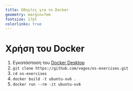 ```yaml
---
title: Οδηγίες για το Docker
geometry: margin=7em
fontsize: 17pt
colorlinks: true
---
```


# Χρήση του Docker

1. Εγκατάσταση του [Docker Desktop](https://www.docker.com/products/docker-desktop/)
2. `git clone https://github.com/vagos/os-exercises.git`
3. `cd os-exercises`
4. `docker build -t ubuntu-xv6 .`
5. `docker run --rm -it ubuntu-xv6` 
